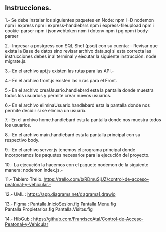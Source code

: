 Instrucciones.
--------------

 1.- Se debe instalar los siguientes paquetes en Node:
     npm i -D nodemon
     npm i express
     npm i express-handlebars
     npm i express-fileupload
     npm i cookie-parser
     npm i jsonwebtoken
     npm i dotenv
     npm i pg
     npm i body-parser

 2.- Ingresar a postgress con SQL Shell (psql) con su cuenta:
      - Revisar que exista la Base de datos sino revisar archivo data.sql si esta correcta las instrucciones debes ir al terminal y ejecutar la siguiente instrucción: node migrate.js.

 3.- En el archivo api.js existen las rutas para las API.-

 4.- En el archivo front.js existen las rutas para el Front.

 5.- En el archivo creaUsuario.handlebard esta la pantalla donde muestra todos los usuarios y permite crear nuevos usuarios.

 6.- En el archivo eliminaUsuario.handlebard esta la pantalla donde nos permite decidir si se elimina un usuario.

 7.- En el archivo home.handlebard esta la pantalla donde nos muestra todos los usuarios.

 8.- En el archivo main.handlebard esta la pantalla principal con su respectivo body.

 9.- En el archivo server.js tenemos el programa principal donde incorporamos los paquetes necesarios para la ejecución del proyecto.

10.- La ejecución la hacemos con el paquete nodemon de la siguiente manera:
     nodemon index.js.-

11.- Tablero Trello.
     https://trello.com/b/RDmuSjUZ/control-de-acceso-peatonal-y-vehicular.-

12.- UML : https://app.diagrams.net/diagrama1.drawio

13.- Figma : Pantalla.InicioSesion.fig
             Pantalla.Menu.fig
             Pantalla.Propietarios.fig
             Pantalla.Visitas.fig

14.- HibGub : https://github.com/FranciscoAtal/Control-de-Acceso-Peatonal-y-Vehicular
